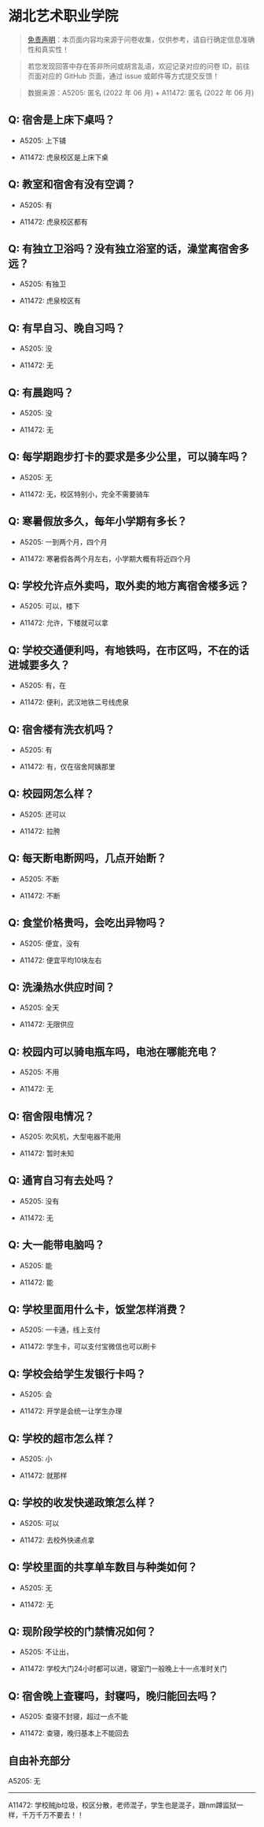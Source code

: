 # 湖北艺术职业学院

> [免责声明](https://colleges.chat/#_3)：本页面内容均来源于问卷收集，仅供参考，请自行确定信息准确性和真实性！

> 若您发现回答中存在答非所问或胡言乱语，欢迎记录对应的问卷 ID，前往页面对应的 GitHub 页面，通过 issue 或邮件等方式提交反馈！

> 数据来源：A5205: 匿名 (2022 年 06 月) + A11472: 匿名 (2022 年 06 月)

## Q: 宿舍是上床下桌吗？

- A5205: 上下铺

- A11472: 虎泉校区是上床下桌

## Q: 教室和宿舍有没有空调？

- A5205: 有

- A11472: 虎泉校区都有

## Q: 有独立卫浴吗？没有独立浴室的话，澡堂离宿舍多远？

- A5205: 有独卫

- A11472: 虎泉校区有

## Q: 有早自习、晚自习吗？

- A5205: 没

- A11472: 无

## Q: 有晨跑吗？

- A5205: 没

- A11472: 无

## Q: 每学期跑步打卡的要求是多少公里，可以骑车吗？

- A5205: 无

- A11472: 无，校区特别小，完全不需要骑车

## Q: 寒暑假放多久，每年小学期有多长？

- A5205: 一到两个月，四个月

- A11472: 寒暑假各两个月左右，小学期大概有将近四个月

## Q: 学校允许点外卖吗，取外卖的地方离宿舍楼多远？

- A5205: 可以，楼下

- A11472: 允许，下楼就可以拿

## Q: 学校交通便利吗，有地铁吗，在市区吗，不在的话进城要多久？

- A5205: 有，在

- A11472: 便利，武汉地铁二号线虎泉

## Q: 宿舍楼有洗衣机吗？

- A5205: 有

- A11472: 有，仅在宿舍阿姨那里

## Q: 校园网怎么样？

- A5205: 还可以

- A11472: 拉胯

## Q: 每天断电断网吗，几点开始断？

- A5205: 不断

- A11472: 不断

## Q: 食堂价格贵吗，会吃出异物吗？

- A5205: 便宜，没有

- A11472: 便宜平均10块左右

## Q: 洗澡热水供应时间？

- A5205: 全天

- A11472: 无限供应

## Q: 校园内可以骑电瓶车吗，电池在哪能充电？

- A5205: 不用

- A11472: 无

## Q: 宿舍限电情况？

- A5205: 吹风机，大型电器不能用

- A11472: 暂时未知

## Q: 通宵自习有去处吗？

- A5205: 没有

- A11472: 无

## Q: 大一能带电脑吗？

- A5205: 能

- A11472: 能

## Q: 学校里面用什么卡，饭堂怎样消费？

- A5205: 一卡通，线上支付

- A11472: 学生卡，可以支付宝微信也可以刷卡

## Q: 学校会给学生发银行卡吗？

- A5205: 会

- A11472: 开学是会统一让学生办理

## Q: 学校的超市怎么样？

- A5205: 小

- A11472: 就那样

## Q: 学校的收发快递政策怎么样？

- A5205: 可以

- A11472: 去校外快递点拿

## Q: 学校里面的共享单车数目与种类如何？

- A5205: 无

- A11472: 无

## Q: 现阶段学校的门禁情况如何？

- A5205: 不让出，

- A11472: 学校大门24小时都可以进，寝室门一般晚上十一点准时关门

## Q: 宿舍晚上查寝吗，封寝吗，晚归能回去吗？

- A5205: 查寝不封寝，超过一点不能

- A11472: 查寝，晚归基本上不能回去

## 自由补充部分

A5205: 无

***

A11472: 学校贼jb垃圾，校区分散，老师混子，学生也是混子，跟nm蹲监狱一样，千万千万不要去！！